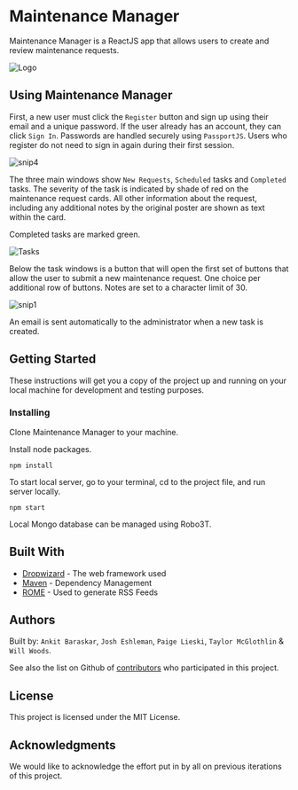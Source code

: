 # Maintenance Manager

Maintenance Manager is a ReactJS app that allows users to create and review maintenance requests. 

![Logo](https://user-images.githubusercontent.com/46382684/61578721-c3ff9980-aac8-11e9-98b4-864968778ea7.JPG)


## Using Maintenance Manager

First, a new user must click the `Register` button and sign up using their email and a unique password. If the user already has an account, they can click `Sign In`. Passwords are handled securely using `PassportJS`. Users who register do not need to sign in again during their first session.

![snip4](https://user-images.githubusercontent.com/46382684/61578794-fe1d6b00-aac9-11e9-87d0-7ac390a2aece.JPG)

The three main windows show `New Requests`, `Scheduled` tasks and `Completed` tasks. The severity of the task is indicated by shade of red on the maintenance request cards. All other information about the request, including any additional notes by the original poster are shown as text within the card. 

Completed tasks are marked green.

![Tasks](https://user-images.githubusercontent.com/46382684/61578747-2193e600-aac9-11e9-89f2-09d48c7f1eb5.JPG)

Below the task windows is a button that will open the first set of buttons that allow the user to submit a new maintenance request. One choice per additional row of buttons. Notes are set to a character limit of 30.

![snip1](https://user-images.githubusercontent.com/46382684/61578775-b860a280-aac9-11e9-8d8b-ef595a6ad989.JPG)

An email is sent automatically to the administrator when a new task is created.


## Getting Started

These instructions will get you a copy of the project up and running on your local machine for development and testing purposes.


### Installing

Clone Maintenance Manager to your machine.

Install node packages.

```
npm install
```

To start local server, go to your terminal, cd to the project file, and run server locally.

```
npm start
```

Local Mongo database can be managed using Robo3T.


## Built With

* [Dropwizard](http://www.dropwizard.io/1.0.2/docs/) - The web framework used
* [Maven](https://maven.apache.org/) - Dependency Management
* [ROME](https://rometools.github.io/rome/) - Used to generate RSS Feeds


## Authors

Built by: `Ankit Baraskar`, `Josh Eshleman`, `Paige Lieski`, `Taylor McGlothlin` & `Will Woods`.

See also the list on Github of [contributors](https://github.com/paigelieske/Project-3/graphs/contributors) who participated in this project.


## License

This project is licensed under the MIT License.


## Acknowledgments

We would like to acknowledge the effort put in by all on previous iterations of this project.